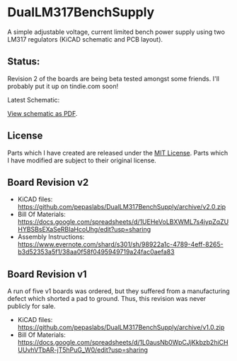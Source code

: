 DualLM317BenchSupply
====================

A simple adjustable voltage, current limited bench power supply using two LM317 regulators (KiCAD schematic and PCB layout).

## Status:

Revision 2 of the boards are being beta tested amongst some friends.  I'll probably put it up on tindie.com soon!

Latest Schematic:

[View schematic as PDF](https://github.com/pepaslabs/DualLM317BenchSupply/raw/master/DualLM317BenchSupply_schematic.pdf).

## License

Parts which I have created are released under the [MIT License](http://opensource.org/licenses/MIT).  Parts which I have modified are subject to their original license.

## Board Revision v2

* KiCAD files: https://github.com/pepaslabs/DualLM317BenchSupply/archive/v2.0.zip
* Bill Of Materials: https://docs.google.com/spreadsheets/d/1UEHeVoLBXWML7s4iypZqZUHYBSBsEXaSeRBIaHcoUhg/edit?usp=sharing
* Assembly Instructions: https://www.evernote.com/shard/s301/sh/98922a1c-4789-4eff-8265-b3d52353a5f1/38aa0f58f0495949719a24fac0aefa83

## Board Revision v1

A run of five v1 boards was ordered, but they suffered from a manufacturing defect which shorted a pad to ground.  Thus, this revision was never publicly for sale.

* KiCAD files: https://github.com/pepaslabs/DualLM317BenchSupply/archive/v1.0.zip
* Bill Of Materials: https://docs.google.com/spreadsheets/d/1L0ausNb0WpCJjKkbzb2hiCHUUvhVTbAR-jT5hPuG_W0/edit?usp=sharing
